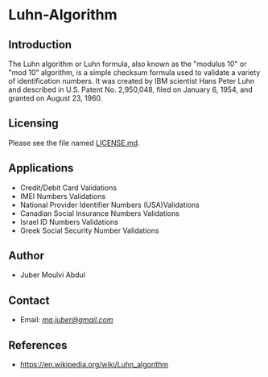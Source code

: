 **Luhn-Algorithm**
========================

Introduction
------------------------
The Luhn algorithm or Luhn formula, also known as the "modulus 10" or "mod 10" algorithm, is a simple checksum formula used to validate a variety of identification numbers. It was created by IBM scientist Hans Peter Luhn and described in U.S. Patent No. 2,950,048, filed on January 6, 1954, and granted on August 23, 1960.

Licensing
------------------------
Please see the file named [LICENSE.md](LICENSE.md).

Applications
------------------------
* Credit/Debit Card Validations
* IMEI Numbers Validations
* National Provider Identifier Numbers (USA)Validations
* Canadian Social Insurance Numbers Validations
* Israel ID Numbers Validations
* Greek Social Security Number Validations

Author
------------------------
* Juber Moulvi Abdul 


Contact
------------------------
* Email: [*ma.juber@gmail.com*](mailto:ma.juber@gmail.com)

References
------------------------
* https://en.wikipedia.org/wiki/Luhn_algorithm



